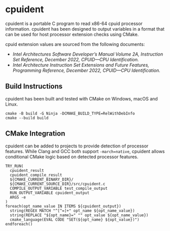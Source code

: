 # cpuident

cpuident is a portable C program to read x86-64 cpuid processor information.
cpuident has been designed to output variables in a format that can be used
for host processor extension checks using CMake.

cpuid extension values are sourced from the following documents:

- _Intel Architectures Software Developer’s Manual Volume 2A,
  Instruction Set Reference, December 2022, CPUID—CPU Identification._
- _Intel Architecture Instruction Set Extensions and Future Features,
  Programming Reference, December 2022, CPUID—CPU Identification._


## Build Instructions

cpuident has been built and tested with CMake on Windows, macOS and Linux.

```
cmake -B build -G Ninja -DCMAKE_BUILD_TYPE=RelWithDebInfo
cmake --build build
```

## CMake Integration

cpuident can be added to projects to provide detection of processor features.
While Clang and GCC both support `-march=native`, cpuident allows conditional
CMake logic based on detected processor features.

```
TRY_RUN(
  cpuident_result
  cpuident_compile_result
  ${CMAKE_CURRENT_BINARY_DIR}/
  ${CMAKE_CURRENT_SOURCE_DIR}/src/cpuident.c
  COMPILE_OUTPUT_VARIABLE test_compile_output
  RUN_OUTPUT_VARIABLE cpuident_output
  ARGS -e
)
foreach(opt_name_value IN ITEMS ${cpuident_output})
  string(REGEX MATCH "^[^=]+" opt_name ${opt_name_value})
  string(REPLACE "${opt_name}=" "" opt_value ${opt_name_value})
  cmake_language(EVAL CODE "SET(${opt_name} ${opt_value})")
endforeach()
```
